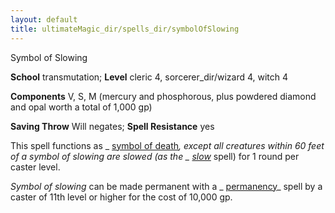 ```yaml
---
layout: default
title: ultimateMagic_dir/spells_dir/symbolOfSlowing
---
```

Symbol of Slowing

**School** transmutation; **Level** cleric 4, sorcerer_dir/wizard 4, witch 4

**Components** V, S, M (mercury and phosphorous, plus powdered diamond and opal worth a total of 1,000 gp)

**Saving Throw** Will negates; **Spell Resistance** yes

This spell functions as _ [symbol of death](../spells_dir/symbolOfDeath#_symbol-of-death)_, except all creatures within 60 feet of a _symbol of slowing_ are slowed (as the _ [slow](../spells_dir/slow#_slow)_ spell) for 1 round per caster level.

_Symbol of slowing_ can be made permanent with a _ [permanency](../spells_dir/permanency#_permanency)_ spell by a caster of 11th level or higher for the cost of 10,000 gp.

